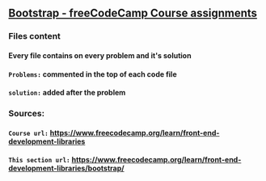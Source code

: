## [Bootstrap - freeCodeCamp Course assignments](https://www.freecodecamp.org/learn/front-end-development-libraries/bootstrap/)
### Files content
#### Every file contains on every problem and it's solution

#### `Problems:` commented in the top of each code file
#### `solution:` added after the problem

### Sources:
#### `Course url:` https://www.freecodecamp.org/learn/front-end-development-libraries
#### `This section url:` https://www.freecodecamp.org/learn/front-end-development-libraries/bootstrap/
